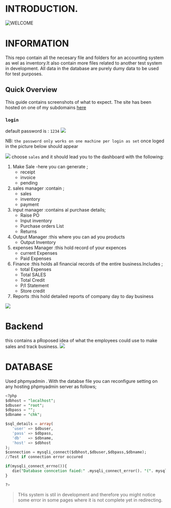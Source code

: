 # INTRODUCTION.
![WELCOME](https://cdn.dribbble.com/users/720825/screenshots/3253310/slim-jim-_dribbble_-_800x600_.gif)

#  INFORMATION
This repo contain all the necesary file and folders for an accounting system as wel as inventory.It also contain more files related to another test system in development.
All data in the database are purely dumy data to be used for test purposes.

## Quick Overview
This guide contains screenshots of what to expect.
The site has been hosted on one of my subdomains [here](http://chk.nwhdental.com/)

### `login`
default password is : `1234`
![](https://photos.google.com/photo/AF1QipN1F8s3lQueTrXRZxtU3CsHKmZB-aSXg6Xjpcnq)

NB: `the password only works on one machine per login as set`
once loged in the picture below should appear

![](https://photos.google.com/photo/AF1QipNDshV28JSoXQqz-prlL813PQK-lXn9L7Av2r6O)
choose `sales` and it should lead you to the dashboard with the following:
 1. Make Sale -here you can generate  ;
    - receipt
    - invoice
    - pending
 2. sales manager :contain ;
    - sales
    - inventory
    - payment 
 3. input manager  :contains al purchase details;
    - Raise PO
    - Input inventory
    - Purchase orders List
    - Returns
 4. Output Manager :this where you can ad you products
    - Output Inventory 
 5. expenses Manager :this hold record of your expences
    - current Expenses
    - Paid Expenses
6. Finance :this holds all financial records of the entire business.Includes ;
    - total Expenses
    - Total SALES
    - Total Credit
    - P/l Statement
    - Store credit
 7. Reports :this hold detailed reports of company day to day business

 ![](https://photos.google.com/photo/AF1QipNEnUa0bpOlqb_XOyPMWJhDxi6B9lrmOcg3Z82q)  

 # Backend 
 this contains a pRoposed idea of what the employees could use to make sales and track business.
 ![](https://photos.google.com/photo/AF1QipNEnUa0bpOlqb_XOyPMWJhDxi6B9lrmOcg3Z82q)

 # DATABASE
 Used phpmyadmin . 
 With the databse file you can reconfigure setting on any hosting phpmyadmin server as follows;
 
 ```sql
 <?php 
$dbhost = "localhost";
$dbuser = "root";
$dbpass = "";
$dbname = "chk";

$sql_details = array(
    'user' => $dbuser,
    'pass' => $dbpass,
    'db'   => $dbname,
    'host' => $dbhost
);
$connection = mysqli_connect($dbhost,$dbuser,$dbpass,$dbname);
//Test if connection error occured

if(mysqli_connect_errno()){
	die("Database conncetion faied:" .mysqli_connect_error(). "(". mysqli_connect_errno().")" );
}

?>
```
>THis system is stil in development and therefore you might notice some error in some pages where it is not complete yet in redirecting.



